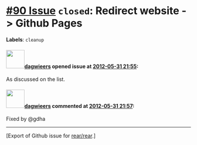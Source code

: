 [\#90 Issue](https://github.com/rear/rear/issues/90) `closed`: Redirect website -&gt; Github Pages
==================================================================================================

**Labels**: `cleanup`

#### <img src="https://avatars.githubusercontent.com/u/388198?u=0732dee3fe5002278cfbf40359ec431bdcf5f06c&v=4" width="50">[dagwieers](https://github.com/dagwieers) opened issue at [2012-05-31 21:55](https://github.com/rear/rear/issues/90):

As discussed on the list.

#### <img src="https://avatars.githubusercontent.com/u/388198?u=0732dee3fe5002278cfbf40359ec431bdcf5f06c&v=4" width="50">[dagwieers](https://github.com/dagwieers) commented at [2012-05-31 21:57](https://github.com/rear/rear/issues/90#issuecomment-6048706):

Fixed by @gdha

------------------------------------------------------------------------

\[Export of Github issue for
[rear/rear](https://github.com/rear/rear).\]

